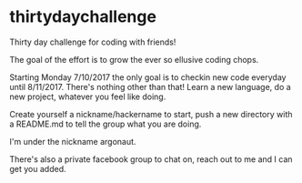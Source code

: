 # thirtydaychallenge
Thirty day challenge for coding with friends!

The goal of the effort is to grow the ever so ellusive coding chops.  

Starting Monday 7/10/2017 the only goal is to checkin new code everyday until 8/11/2017.  There's nothing other than that!  Learn a new language, do a new project, whatever you feel like doing.

Create yourself a nickname/hackername to start, push a new directory with a README.md to tell the group what you are doing.

I'm under the nickname argonaut.

There's also a private facebook group to chat on, reach out to me and I can get you added.
